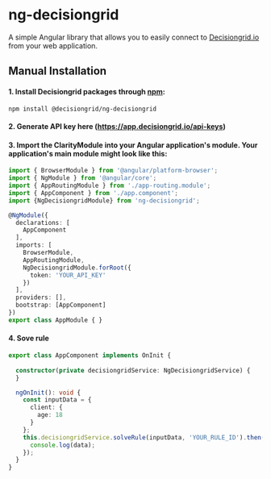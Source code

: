 # ng-decisiongrid
A simple Angular library that allows you to easily connect to [Decisiongrid.io](https://decisiongrid.io) from your web application.


## Manual Installation

#### 1. Install Decisiongrid packages through [npm](https://www.npmjs.com/package/@decisiongrid/ng-decisiongrid):
````shell
npm install @decisiongrid/ng-decisiongrid
````
#### 2. Generate API key here (https://app.decisiongrid.io/api-keys)

#### 3. Import the ClarityModule into your Angular application's module. Your application's main module might look like this:
````typescript
import { BrowserModule } from '@angular/platform-browser';
import { NgModule } from '@angular/core';
import { AppRoutingModule } from './app-routing.module';
import { AppComponent } from './app.component';
import {NgDecisiongridModule} from 'ng-decisiongrid';

@NgModule({
  declarations: [
    AppComponent
  ],
  imports: [
    BrowserModule,
    AppRoutingModule,
    NgDecisiongridModule.forRoot({
      token: 'YOUR_API_KEY'
    })
  ],
  providers: [],
  bootstrap: [AppComponent]
})
export class AppModule { }
````



#### 4. Sove rule
````typescript
export class AppComponent implements OnInit {
  
  constructor(private decisiongridService: NgDecisiongridService) {
  }

  ngOnInit(): void {
    const inputData = {
      client: {
        age: 18
      }
    };
    this.decisiongridService.solveRule(inputData, 'YOUR_RULE_ID').then(data => {
      console.log(data);
    });
  }
}
````
